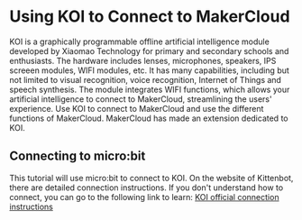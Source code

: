 # Using KOI to Connect to MakerCloud
KOI is a graphically programmable offline artificial intelligence module developed by Xiaomao Technology for primary and secondary schools and enthusiasts. 
The hardware includes lenses, microphones, speakers, IPS screeen modules, WIFI modules, etc. It has many capabilities, including but not limited to visual recognition, voice recognition, Internet of Things and speech synthesis.
The module integrates WIFI functions, which allows your artificial intelligence to connect to MakerCloud, streamlining the users' experience.
Use KOI to connect to MakerCloud and use the different functions of MakerCloud. MakerCloud has made an extension dedicated to KOI.

## Connecting to micro:bit
This tutorial will use micro:bit to connect to KOI. On the website of Kittenbot, there are detailed connection instructions.
If you don't understand how to connect, you can go to the following link to learn:
[KOI official connection instructions](https://kittenbothk.readthedocs.io/en/latest/functional_module/AI%20Cam/makecodeQs.html)



